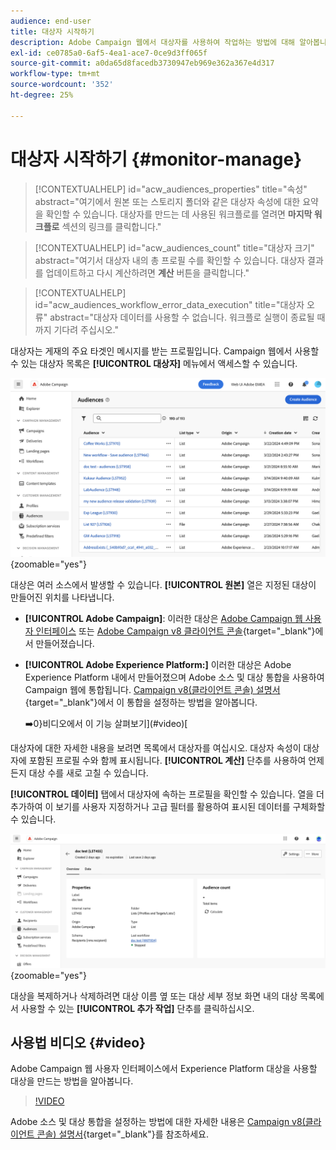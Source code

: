 ```yaml
---
audience: end-user
title: 대상자 시작하기
description: Adobe Campaign 웹에서 대상자를 사용하여 작업하는 방법에 대해 알아봅니다
exl-id: ce0785a0-6af5-4ea1-ace7-0ce9d3ff065f
source-git-commit: a0da65d8facedb3730947eb969e362a367e4d317
workflow-type: tm+mt
source-wordcount: '352'
ht-degree: 25%

---
```


# 대상자 시작하기 {#monitor-manage}

>[!CONTEXTUALHELP]
>id="acw_audiences_properties"
>title="속성"
>abstract="여기에서 원본 또는 스토리지 폴더와 같은 대상자 속성에 대한 요약을 확인할 수 있습니다. 대상자를 만드는 데 사용된 워크플로를 열려면 **마지막 워크플로** 섹션의 링크를 클릭합니다."

>[!CONTEXTUALHELP]
>id="acw_audiences_count"
>title="대상자 크기"
>abstract="여기서 대상자 내의 총 프로필 수를 확인할 수 있습니다. 대상자 결과를 업데이트하고 다시 계산하려면 **계산** 버튼을 클릭합니다."

>[!CONTEXTUALHELP]
>id="acw_audiences_workflow_error_data_execution"
>title="대상자 오류"
>abstract="대상자 데이터를 사용할 수 없습니다. 워크플로 실행이 종료될 때까지 기다려 주십시오."

대상자는 게재의 주요 타겟인 메시지를 받는 프로필입니다. Campaign 웹에서 사용할 수 있는 대상자 목록은 **[!UICONTROL 대상자]** 메뉴에서 액세스할 수 있습니다.

![](assets/audiences-list.png){zoomable="yes"}

대상은 여러 소스에서 발생할 수 있습니다. **[!UICONTROL 원본]** 열은 지정된 대상이 만들어진 위치를 나타냅니다.

* **[!UICONTROL Adobe Campaign]**: 이러한 대상은 [Adobe Campaign 웹 사용자 인터페이스](create-audience.md) 또는 [Adobe Campaign v8 클라이언트 콘솔](https://experienceleague.adobe.com/docs/campaign/campaign-v8/audience/create-audiences/create-audiences.html){target="_blank"}에서 만들어졌습니다.

* **[!UICONTROL Adobe Experience Platform:]** 이러한 대상은 Adobe Experience Platform 내에서 만들어졌으며 Adobe 소스 및 대상 통합을 사용하여 Campaign 웹에 통합됩니다. [Campaign v8(클라이언트 콘솔) 설명서](https://experienceleague.adobe.com/docs/campaign/campaign-v8/connect/ac-aep/ac-aep.html){target="_blank"}에서 이 통합을 설정하는 방법을 알아봅니다.

  ➡️0}비디오에서 이 기능 살펴보기](#video)[

대상자에 대한 자세한 내용을 보려면 목록에서 대상자를 여십시오. 대상자 속성이 대상자에 포함된 프로필 수와 함께 표시됩니다. **[!UICONTROL 계산]** 단추를 사용하여 언제든지 대상 수를 새로 고칠 수 있습니다.

**[!UICONTROL 데이터]** 탭에서 대상자에 속하는 프로필을 확인할 수 있습니다. 열을 더 추가하여 이 보기를 사용자 지정하거나 고급 필터를 활용하여 표시된 데이터를 구체화할 수 있습니다.

![](assets/audiences-details.png){zoomable="yes"}

대상을 복제하거나 삭제하려면 대상 이름 옆 또는 대상 세부 정보 화면 내의 대상 목록에서 사용할 수 있는 **[!UICONTROL 추가 작업]** 단추를 클릭하십시오.

## 사용법 비디오 {#video}

Adobe Campaign 웹 사용자 인터페이스에서 Experience Platform 대상을 사용할 대상을 만드는 방법을 알아봅니다.

>[!VIDEO](https://video.tv.adobe.com/v/3427635?quality=12)

Adobe 소스 및 대상 통합을 설정하는 방법에 대한 자세한 내용은 [Campaign v8(클라이언트 콘솔) 설명서](https://experienceleague.adobe.com/docs/campaign/campaign-v8/connect/ac-aep/ac-aep.html){target="_blank"}를 참조하세요.
